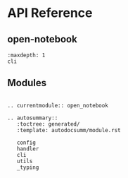 # API Reference

## open-notebook

```{toctree}
:maxdepth: 1
cli

```

## Modules

```{eval-rst}

.. currentmodule:: open_notebook

.. autosummary::
   :toctree: generated/
   :template: autodocsumm/module.rst

   config
   handler
   cli
   utils
   _typing
```
